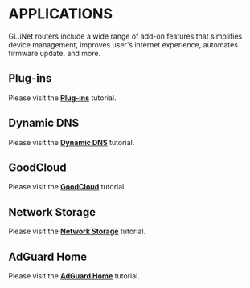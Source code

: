# APPLICATIONS

GL.iNet routers include a wide range of add-on features that simplifies device management, improves user's internet experience, automates firmware update, and more.

## Plug-ins

Please visit the [**Plug-ins**](../../../interface_guide/plugins/) tutorial.

## Dynamic DNS

Please visit the [**Dynamic DNS**](../../../interface_guide/ddns/) tutorial.

## GoodCloud

Please visit the  [**GoodCloud**](../../../interface_guide/cloud/) tutorial.

## Network Storage

Please visit the [**Network Storage**](../../../interface_guide/network_storage/) tutorial.

## AdGuard Home

Please visit the [**AdGuard Home**](../../../interface_guide/adguardhome/) tutorial.
